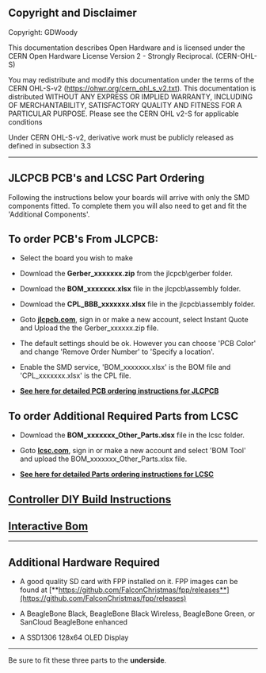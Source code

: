 ## Copyright and Disclaimer
Copyright: GDWoody

This documentation describes Open Hardware and is licensed under the CERN Open Hardware License Version 2 - Strongly Reciprocal. (CERN-OHL-S)

You may redistribute and modify this documentation under the terms of the CERN OHL-S-v2 (https://ohwr.org/cern_ohl_s_v2.txt). This documentation is distributed WITHOUT ANY EXPRESS OR IMPLIED WARRANTY, INCLUDING OF MERCHANTABILITY, SATISFACTORY QUALITY AND FITNESS FOR A PARTICULAR PURPOSE. Please see the CERN OHL v2-S for applicable conditions

Under CERN OHL-S-v2, derivative work must be publicly released as defined in subsection 3.3

---
## JLCPCB PCB's and LCSC Part Ordering
Following the instructions below your boards will arrive with only the SMD components fitted. To complete them you will also need to get and fit the 'Additional Components'.  


## To order PCB's From JLCPCB:

* Select the board you wish to make

* Download the  **Gerber_xxxxxxx.zip** from the jlcpcb\gerber folder.

* Download the  **BOM_xxxxxxx.xlsx** file in the jlcpcb\assembly folder.

* Download the **CPL_BBB_xxxxxxx.xlsx** file in the jlcpcb\assembly folder.

*  Goto [**jlcpcb.com**](https://jlcpcb.com), sign in or make a new account, select Instant Quote and Upload the the Gerber_xxxxxx.zip file.

* The default settings should be ok. However you can choose 'PCB Color' and change 'Remove Order Number' to 'Specify a location'.

* Enable the SMD service, 'BOM_xxxxxxx.xlsx' is the BOM file and 'CPL_xxxxxxx.xlsx' is the CPL file.

* [**See here for detailed PCB ordering instructions for JLCPCB**](https://github.com/GDWoody/Pixel-Controllers/blob/main/JLC_PCB.md)


## To order Additional Required Parts from LCSC

* Download the **BOM_xxxxxxx_Other_Parts.xlsx** file in the lcsc folder.

* Goto [**lcsc.com**](https://lcsc.com), sign in or make a new account and select 'BOM Tool' and upload the BOM_xxxxxxx_Other_Parts.xlsx file.

* [**See here for detailed Parts ordering instructions for LCSC**](https://github.com/GDWoody/Pixel-Controllers/blob/main/LCSC.md)


## [**Controller DIY Build Instructions**](https://github.com/GDWoody/Pixel-Controllers/blob/main/Controller_DIY.md)


## [**Interactive Bom**](https://gdwoody.github.io/bbb_16/BOM_BBB_16v2_SMD_ibom.html)

---
## Additional Hardware Required

* A good quality SD card with FPP installed on it. FPP images can be found at [**https://github.com/FalconChristmas/fpp/releases**](https://github.com/FalconChristmas/fpp/releases)

* A BeagleBone Black, BeagleBone Black Wireless, BeagleBone Green, or SanCloud BeagleBone enhanced 

* A SSD1306 128x64 OLED Display

---
Be sure to fit these three parts to the **underside**.
